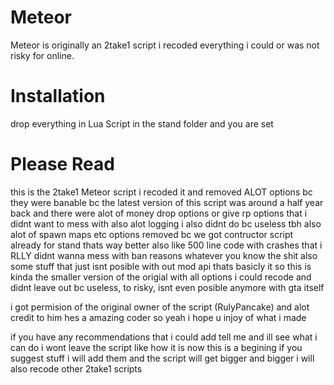 # Meteor
Meteor is originally an 2take1 script i recoded everything i could or was not risky for online.

# Installation
drop everything in Lua Script in the stand folder and you are set


# Please Read
this is the 2take1 Meteor script i recoded it and removed ALOT options bc they were banable bc the latest version of this script was around a half year back and there were alot of money drop options or give rp
options that i didnt want to mess with also alot logging i also didnt do bc useless tbh also alot of spawn maps etc options removed bc we got contructor script already for stand thats way better also like 500 line
code with crashes that i RLLY didnt wanna mess with ban reasons whatever you know the shit also some stuff that just isnt posible with out mod api thats basicly it so this is kinda the smaller version of the origial
with all options i could recode and didnt leave out bc useless, to risky, isnt even posible anymore with gta itself

i got permision of the original owner of the script (RulyPancake) and alot credit to him hes a amazing coder
so yeah i hope u injoy of what i made

if you have any recommendations that i could add tell me and ill see what i can do
i wont leave the script like how it is now this is a begining if you suggest stuff i will add them and the script will get bigger and bigger
i will also recode other 2take1 scripts
